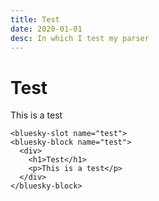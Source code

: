 ```yaml
---
title: Test
date: 2020-01-01
desc: In which I test my parser
---
```

# Test
This is a test

```
<bluesky-slot name="test">
<bluesky-block name="test">
  <div>
    <h1>Test</h1>
    <p>This is a test</p>
  </div>
</bluesky-block>
```